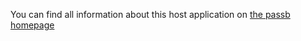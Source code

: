 You can find all information about this host application on [the passb homepage](https://passb.github.io/host_application.html)